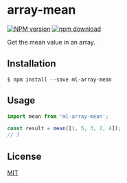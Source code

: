 # array-mean

  [![NPM version][npm-image]][npm-url]
  [![npm download][download-image]][download-url]

Get the mean value in an array.

## Installation

`$ npm install --save ml-array-mean`

## Usage

```js
import mean from 'ml-array-mean';

const result = mean([1, 5, 3, 2, 4]);
// 3
```

## License

  [MIT](./LICENSE)

[npm-image]: https://img.shields.io/npm/v/ml-array-mean.svg?style=flat-square
[npm-url]: https://npmjs.org/package/ml-array-mean
[download-image]: https://img.shields.io/npm/dm/ml-array-mean.svg?style=flat-square
[download-url]: https://npmjs.org/package/ml-array-mean
